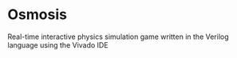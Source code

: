 # Osmosis
Real-time interactive physics simulation game written in the Verilog language using the Vivado IDE
